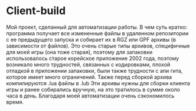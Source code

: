 # Client-build
Мой проект, сделанный для автоматизации работы. В чем суть кратко: программа получает все измененные файлы в удаленном репозитории с ее предыдущего запуска и собирает их в RGZ или GPF архивы (в зависимости от файлов). 
Это очень старые типы архивов, специфичные для моей игры (она тоже старая), поэтому для запаковки использовалось старое корейское приложение 2002 года, поэтому возникало много трудностей, связанных с кодировками, плохой отладкой в приложении запаковки, были также трудности с апи гита, которое имеет много ограничений.
Также перед сборкой архива компилируются .lua файлы в .lub
Эти архивы нужны для сборки клиента игры и ранее собирались вручную, на это тратилось в сумме около часа в день. Благодаря моей автоматизации очень сэкономилось время.
